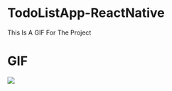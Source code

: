 # TodoListApp-ReactNative
This Is A GIF For The Project 

# GIF
![](https://github.com/OmarElshankery/TodoListApp-ReactNative/blob/main/TodoAppGif.gif)
